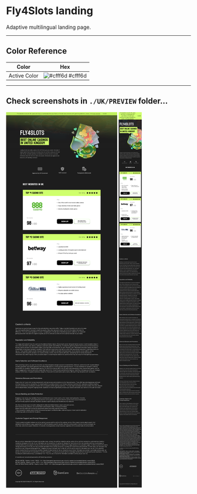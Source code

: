 # Fly4Slots landing

Adaptive multilingual landing page.

---

## Color Reference

| Color            | Hex                                                              |
| ---------------- | ---------------------------------------------------------------- |
| Active Color | ![#cfff6d](https://via.placeholder.com/10/cfff6d?text=+) #cfff6d |

---

## Check screenshots in `./UK/PREVIEW` folder... 

![MainScreenDesktop](./UK/PREVIEW/Desktop.png)
![MainScreenMobile](./UK/PREVIEW/Mobile.png)
